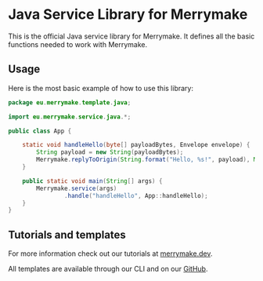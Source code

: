 # Java Service Library for Merrymake

This is the official Java service library for Merrymake. It defines all the basic functions needed to work with Merrymake.

## Usage

Here is the most basic example of how to use this library: 

```java
package eu.merrymake.template.java;

import eu.merrymake.service.java.*;

public class App {

    static void handleHello(byte[] payloadBytes, Envelope envelope) {
        String payload = new String(payloadBytes);
        Merrymake.replyToOrigin(String.format("Hello, %s!", payload), MimeType.txt);
    }

    public static void main(String[] args) {
        Merrymake.service(args)
                .handle("handleHello", App::handleHello);
    }
}
```

## Tutorials and templates

For more information check out our tutorials at [merrymake.dev](https://merrymake.dev).

All templates are available through our CLI and on our [GitHub](https://github.com/merrymake).
